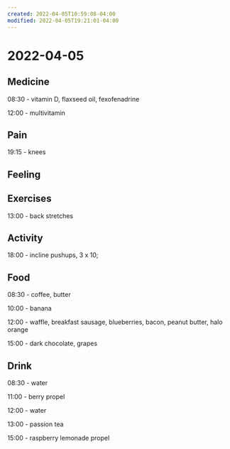 ```yaml
---
created: 2022-04-05T10:59:08-04:00
modified: 2022-04-05T19:21:01-04:00
---
```


# 2022-04-05

## Medicine

08:30 - vitamin D, flaxseed oil, fexofenadrine

12:00 - multivitamin

## Pain

19:15 - knees


## Feeling


## Exercises

13:00 - back stretches


## Activity

18:00 - incline pushups, 3 x 10;


## Food

08:30 - coffee, butter

10:00 - banana

12:00 - waffle, breakfast sausage, blueberries, bacon, peanut butter, halo orange

15:00 - dark chocolate, grapes


## Drink

08:30 - water

11:00 - berry propel

12:00 - water

13:00 - passion tea

15:00 - raspberry lemonade propel

